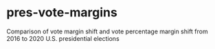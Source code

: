 # pres-vote-margins
Comparison of vote margin shift and vote percentage margin shift from 2016 to 2020 U.S. presidential elections
